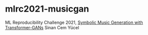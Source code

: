 # mlrc2021-musicgan

ML Reproducibility Challenge 2021, [Symbolic Music Generation with Transformer-GANs](https://assets.amazon.science/36/e6/95f355a24df983dfcd2fe6b5ad2a/symbolic-music-generation-with-transformer-gans.pdf)
Sinan Cem Yücel
